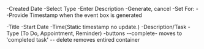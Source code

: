 <!--ELEMENT: Create Form-->

-Created Date
-Select Type
-Enter Description
-Generate, cancel
-Set For:
--Provide Timestamp when the event box is generated

<!--ELEMENT:Event Box-->

-Title
-Start Date
-Time(Static timestamp no update.)
-Description/Task
-Type (To Do, Appointment, Reminder)
-buttons
--complete- moves to 'completed task'
-- delete removes entired container
